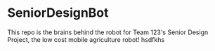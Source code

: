# SeniorDesignBot
This repo is the brains behind the robot for Team 123's Senior Design Project, the low cost mobile agriculture robot! hsdfkhs
